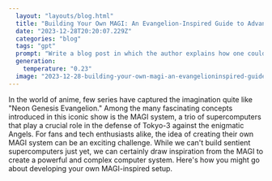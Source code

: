 ```yaml
---
  layout: "layouts/blog.html"
  title: "Building Your Own MAGI: An Evangelion-Inspired Guide to Advanced Computing Systems"
  date: "2023-12-28T20:20:07.229Z"
  categories: "blog"
  tags: "gpt"
  prompt: "Write a blog post in which the author explains how one could develop it's own MAGI system from Neon Genesis Evangelion"
  generation: 
    temperature: "0.23"
  image: "2023-12-28-building-your-own-magi-an-evangelioninspired-guide-to-advanced-computing-systems.webp"
---
```

In the world of anime, few series have captured the imagination quite like "Neon Genesis Evangelion." Among the many fascinating concepts introduced in this iconic show is the MAGI system, a trio of supercomputers that play a crucial role in the defense of Tokyo-3 against the enigmatic Angels. For fans and tech enthusiasts alike, the idea of creating their own MAGI system can be an exciting challenge. While we can't build sentient supercomputers just yet, we can certainly draw inspiration from the MAGI to create a powerful and complex computer system. Here's how you might go about developing your own MAGI-inspired setup.
